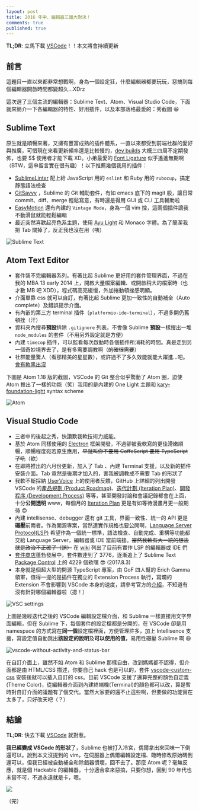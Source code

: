 ```yaml
---
layout: post
title: 2016 年中、編輯器三雄大對決！
comments: true
published: true
---
```


**TL;DR**: 立馬下載 [VSCode](https://code.visualstudio.com/)！！本文將會持續更新

## 前言

這題目一直以來都非常想戰啊，身為一個設定狂，什麼編輯器都要玩玩，惡搞到每個編輯器開啟時間都變超久...XDrz

這次選了三個主流的編輯器：Sublime Text、Atom、Visual Studio Code，下面就來簡介一下各編輯器的特性、好用插件，以及本部落格最愛的：秀截圖 😆

## Sublime Text

原生就是順暢來著，又擁有豐富成熟的插件體系，一直以來都受到前端社群的愛好與推廣，可惜現在來看更新頻率還是比較慢的，[dev builds](https://www.sublimetext.com/3dev) 大概三四周不定期發佈，也要 $$ 使用者才能下載 XD。小弟最愛的 [Font Ligature](https://sublimetext.userecho.com/topics/4719-does-sublimetext-support-programming-ligatures-fontlike-fira-code/) 似乎遙遙無期啊（BTW，這串留言實在很有趣）！以下推薦幾個我用的插件：

* [SublimeLinter](https://github.com/SublimeLinter/SublimeLinter3) 配上給 JavaScript 用的 `eslint` 和 Ruby 用的 `rubocup`，搞定靜態語法檢查
* [GitSavvy](https://github.com/divmain/GitSavvy) ，Sublime 的 Git 輔助套件，有如 emacs 底下的 magit 般，讓日常 commit、diff、merge 輕鬆寫意，有時還是得用 GUI 或 CLI 工具輔助啦
* [EasyMotion](https://github.com/tednaleid/sublime-EasyMotion) 還有內建的 `Vintage Mode`，身為一個 vim 控，這兩個插件讓我不動滑鼠就能輕鬆編輯
* 最近突然喜歡起亮色系主題，使用 [Ayu Light](https://github.com/dempfi/ayu) 和 Monaco 字體。為了簡潔我把 Tab 關掉了，反正我也沒在用（咦）

![Sublime Text](https://lh3.googleusercontent.com/I-ggZpsG4xXRmwlqr3kC3Aax3_656hf2zbJyMRi0aV7NjgtgkThU_fTR2rRq82OHmTXFvCBqwfZAkvHbJ8Y93ebi2w5z2heodfxDI9P8vU3zcdQzzrxUxF9zkFM2jJ1c3Mq4xjLPABXBdawvScurqbrtJFEJniwstfLNpiFwPNrXItvPGfl_3DWsjSS6ovPgMI6CeeDfGIgBJGIOaV4wVpeja0OtxROyXn44oNhX1t1FdzGCJIuUiGmClpFttAeKyy1JPYMMduNP59M0Euj-B5TM3PwMJgHDluv7uoSKbUlr1ZisCu86nqf8YYXj5oMM46cUTky2_6Vt7sQwmNDcjbAX1zuEyiWB3IHbS31tZbqxWfPaLIlmz-sCuTQ-y2CXcHGYYCEmawW51OP94DYtQW1MS1TcUmkAgaWSzfWea9NrxVl5zhDvfgh5CLwbTmONVX2IZz0AoHwN1RUjLh56EwR-YV4obV0JNJvGvA5solfLocNoaO9A70Qc4EXWeIKgx55e1mkD_YhrmIlSCqLRHv42_1ZDnJGwnIljPIDkbi3MIEzncmExbBA4lUCscEC5zGjbz8I9AN1UXhzQbx4fDnpv2bZnUBhEk-4CTSBOKW1Vpc4KuV8LLaJC4g=w1080-h768-no)

## Atom Text Editor

* 套件裝不完編輯器系列。有著比起 Sublime 更好用的套件管理界面，不過在我的 MBA 13 early 2014 上，開啟大量檔案編輯、或開啟稍大的檔案時（也才數 MB 吧 XDD），程式碼高亮緩慢，外加捲動頓挫感明顯。
* 介面單靠 css 就可以自訂，有著比起 Sublime 更加一致性的自動補全（Auto complete）及錯誤提示介面。
* 有內嵌的第三方 terminal 插件（`platformio-ide-terminal`），不過多開仍舊頓挫（汗）
* 資料夾內搜尋**預設**排除 `.gitignore` 列表。不會像 Sublime **預設**一樣搜出一堆 `node_modules` 的套件（不用另外設定就是方便）
* 內建 `timecop` 插件，可以監看每次啟動時各個插件所消耗的時間。真是走到另一個奇妙境界去了，是有多需要調教啊（~~的確很需要~~）
* 社群能量驚人（看那精美的星星數），或許過不了多久效能就能大躍進...吧。[會有軟黑出沒](https://github.com/atom/atom/issues/10188)

下圖是 Atom 1.18 版的截圖，VSCode 的 Git 整合似乎驚動了 Atom 圈，迫使 Atom 推出了一樣的功能（笑）我用的是內建的 One Light 主題和 [kary-foundation-light](https://atom.io/packages/kary-foundation-light) syntax scheme

![Atom](https://lh3.googleusercontent.com/uJIO6dyRP2DqYcQGmRac7NCZFkXD2O8_5A4Gxkfv31QmvG98CtA-1Y2gxTLN21df1nqIow9VWgjViuub3lsFQtJ9bAuRKdnwQnHR2ahy94Kl8Q_MUtSzcMT97iOqZJmeSHeCXF-Df1Cy_Q1n5ZtXNR9JZQeenEUlRGvyOVqCSKB6gcIk_Ng180j078ZM2oTamj0tEcAuM7nXXIfdmCrYoioYhcM5E5Fuc52poqu10e8SHlwfL0ge_QSe8nj_Vt1S2LCCTenpqgN19Pedj1_CWULicD7SxGwbvGsW4bXsmLQ7gBPVFHOjAbftcVD1om8Uj1It2Pcn5kxwdDJ7t1un-g494zKmcCkocCmfm0tOo5j1vRSPiEFrr91OPfzuijeVyQ13qHdcEkoPNlEPoAbcdaHaVeCZTpQF1B7kNnkBfWccZyf6v5e7qWYyLgnVDVPrGqFsKRGoDMXapGfMUbssYDYjf_GHoesPOiUeVbRWGq2ihPO7AjKPqXsa0zd3piHUuglie8mnQjN74WCL2fuBwWWW6ZpcZiurutNIafzw5ZpkRGpPufWIjvanXN7K8xRBo4EUg6rngr344OnqCGkvZgXULz0-Jfk8DDDSUBKl1jHbrs7yyQeX3dZPCg=w1080-h685-no)

## Visual Studio Code

* 三者中的後起之秀，快讚歎我軟技術力威能。
* 基於 Atom 同樣使用的 [Electron](https://github.com/atom/atom/issues/10188) 框架開發，不過卻被我軟寫的更佳滑嫩順暢，順暢程度宛若原生應用，~~早就叫你不要用 CoffeScript 要用 TypeScript 了吼~~（欸）
* 在即將推出的六月份更新，加入了 Tab 、內建 Terminal 支援，以及新的插件安裝介面。Tab 竟然是後期才加入的，害我被調教成不需要 Tab 的形狀了
* 我軟不斷採納 [UserVoice](https://visualstudio.uservoice.com/forums/293070-visual-studio-code/) 上的使用者反饋，GitHub 上詳細的列出開發 VSCode 的[產品規劃 (Product Roadmap)](https://github.com/Microsoft/vscode/wiki/Roadmap)、[迭代計劃 (Iteration Plan)](https://github.com/Microsoft/vscode/wiki/Iteration-Plans)、[開發程序 (Development Process)](https://github.com/Microsoft/vscode/wiki/Development-Process) 等等，甚至開發討論和會議記錄都會在上面，十分**公開透明** www，每個月的 [Iteration Plan](https://github.com/Microsoft/vscode/issues?utf8=%E2%9C%93&q=is%3Aissue%20label%3Aiteration-plan%20) 更是有如等待漫畫月更一般期待 😍
* 內建 intellisense、debugger 還有 git 工具，界面一致性、統一的 API 更是**碾壓**前兩者。作為開源專案，當然連實作規格也要公開啊，[Language Server Protocol(LSP)](https://github.com/Microsoft/language-server-protocol) 希望作為一個統一標準，語法檢查、自動完成、重構等功能都交給 Language Server，編輯器或 IDE 當前端接。~~當然我軟有大一統的想法就是政治不正確了（誤）~~ 在 [wiki](https://github.com/Microsoft/language-server-protocol) 列出了目前有實作 LSP 的編輯器或 IDE 們
* [套件商店](https://marketplace.visualstudio.com)蓬勃發展中，套件數達到了 3776，逐漸追上了 Sublime Text [Package Control](https://packagecontrol.io/stats) 上的 4229 個欸嘿 😎 (2017.8.3)
* 本身就是個超大型的開源 TypeScript 專案，由 GoF 四人幫的 Erich Gamma 領軍，值得一提的是插件在獨立的 Extension Process 執行，寫爛的 Extension 不會影響到 VSCode 本身的速度，請參考官方的[介紹](https://code.visualstudio.com/docs/extensions/our-approach)，不知道有沒有針對哪個編輯器啦（摁！）

![VSC settings](https://i.imgur.com/orxXv4J.png)

上圖是幾經迭代之後的 VSCode 編輯設定檔介面，和 Sublime 一樣直接用文字界面編輯，但在 Sublime 下，每個套件的設定檔都是分開的，在 VSCode 卻是用 namespace 的方式寫在**同一個**設定檔裡面，方便管理許多，加上 Intellisence 支援，寫設定值自動跳出**該設定的說明**及**可以使用的值**，易用性碾壓 Sublime 啊 😆

![vscode-without-activity-and-status-bar](https://lh3.googleusercontent.com/_tjXgabmWCEdPJSosgaUshNNNMz8Ohfjhu2ohPxetmLu4UdYSVCAFTTAmaDwcpNLvDlYDOrNlTBPepSzLjzne5eqx651rGe7pt9GamQwfQ9kXQqtHzzLAqypjEwBMAIY9cewdqN931JXhgekWWOPTSCRnyOznIQexXV4XyeFOW4OzlqJUh2_OIvcJ0jji2bZ-sgJh1HHSldGewvyqu3E-BqKeEt3TwxE5j21G3Z8H9_YLf5JYvPj6NPx6Pum4IRen7JeJ0ltRgwt6NXA67kpLVJnH2KFZEg3QQJ_VhuJ3s9g18b-4_XNStZRDmgWnVWeGS40Bfk_Fn-RJLioGFGdWwh6_iW5vT0KsEE8n-7ckZYKLnPyUwKsc2mGOrwHfapwO9mDRuvPjLq69egOfRZIIOxD-qymahAowjqceik0sDcIg57s6AqW14s2X7AtgYNzeziPg8z0HpoP_wsCdA-eWoshoy7TbHwZro2AHAgMVEF62Vga2wCVQ-eRTbN-Hr6XQpq24rDBKuKuGsXK3asfyfsCZ0JjX1DeMXLdQVUgIZzpuA3ITyCiB1JLBy2_pa1Ukjgz_SAMZhLN3XvvTcDcoVnueIfFoiPjiYGiR41eZ1cl9Zj9Bg8_bQ=w1093-h776-no)

在自訂介面上，雖然不如 Atom 和 Sublime 那樣自由，改到媽媽都不認得，但介面都是由 HTML/CSS 描述，你要自己 hack 也是可以的，套件 [vscode-custom-css](https://github.com/be5invis/vscode-custom-css) 安裝後就可以插入自訂的 css。目前 VSCode 支援了還算完整的顏色自定義(Theme Color)，從編輯器介面到內建終端機(Terminal)的顏色都可以改，算是暫時對自訂介面的議題有了個交代。當然大家要的還不止這些啊，但要做的功能實在太多了，只好改天吧（？）

## 結論

**TL;DR**: 快去下載 [VSCode](https://code.visualstudio.com/) 就對惹。

**我已經變成 VSCode 的形狀**了，Sublime 也被打入冷宮，偶爾拿出來回味一下倒還可以。說到本文沒提到的 vim，在伺服器上偶爾編輯設定檔、臨時修改原始碼倒還可以，但我已經被自動補全和除錯器慣壞，回不去了。那麼 Atom 呢？毫無反應，就是個 Hackable 的編輯器，十分適合拿來惡搞，只要你想，回到 90 年代也未嘗不可，不過永遠就是卡，嗯。

![](https://lh3.googleusercontent.com/79NInG4caoVFAZlGOUKajtxlw5692Y3dnQDHwDomsBGKoT3q4hOaYGnSUUQCTyvSJO7ikL1DvsAH6n81kDWsx-36QtQM8VnfK5R-aJiFqP2W5vdQpzfwKjw7iw771dzP_eWf9eMU2DYDVX-WAg_Q_V_LmmQDqJMyx9Jx_Rx05Td15P6hzAmnJhSXuHlKUtVg2dChf22kOwZU2AvtHEOa5qhbTBI2pu6nbUwEODaEKpX5MIG5D0r-fobk9NrgkdGrGr6ZdaLy0iFJtqVNdRB3JolAU3yttOgWG_Nfp3Rihn9YZ-WDexU_d4A9D-Vu241WKnl9B0Y9oZ9gVjC7vbfhkbliGI9hfLWuusUVCAMjdBfRcH1lohoLifYeEnDJz2m7Qa88wbJxmCdoK8pNy50fAks8KehaQYI4FcKHg6GvyBbCoxOqTbX37VcEj8KA7owoF9OaFjWnbM0ngWOrqvjz7xwjMsSQS0l_zZzmQZAmIT7Dw8IPZQ4yb_W-16-Qu3fdw3kjsGfPWpAnb1l2kPMpX-BPwjk8GCX7ao2cHdsJz1R_MDmnu-XtBPiNV05kXlfoTucjmCBnSWK4Agd5TE05YQRFtqWq-iJs=s800)

（完）
